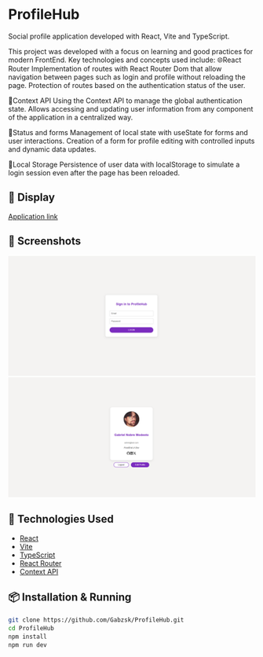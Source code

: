 # ProfileHub

Social profile application developed with React, Vite and TypeScript.

This project was developed with a focus on learning and good practices for modern FrontEnd. Key technologies and concepts used include:
🌐React Router
Implementation of routes with React Router Dom that allow navigation between pages such as login and profile without reloading the page. Protection of routes based on the authentication status of the user.

🧠Context API
Using the Context API to manage the global authentication state. Allows accessing and updating user information from any component of the application in a centralized way.

🧩Status and forms
Management of local state with useState for forms and user interactions. Creation of a form for profile editing with controlled inputs and dynamic data updates.

💾Local Storage
Persistence of user data with localStorage to simulate a login session even after the page has been reloaded.

## 🚀 Display

[Application link](https://profilehubbr.netlify.app)

## 📸 Screenshots

![Sreenshot 1](./src/screenshots/Screenshot_1.png)
![Sreenshot 2](./src/screenshots/Screenshot_2.png)

## 🧰 Technologies Used

- [React](https://reactjs.org/)
- [Vite](https://vitejs.dev/)
- [TypeScript](https://www.typescriptlang.org/)
- [React Router](https://reactrouter.com/)
- [Context API](https://reactjs.org/docs/context.html)

## 📦 Installation & Running

```bash
git clone https://github.com/Gabzsk/ProfileHub.git
cd ProfileHub
npm install
npm run dev
```

